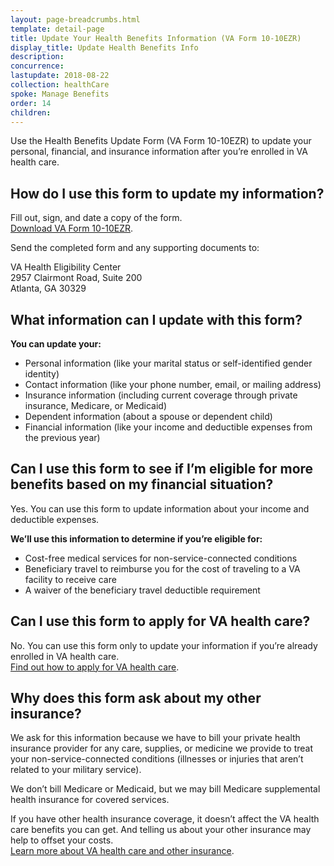 ```yaml
---
layout: page-breadcrumbs.html
template: detail-page
title: Update Your Health Benefits Information (VA Form 10-10EZR)
display_title: Update Health Benefits Info
description:
concurrence:
lastupdate: 2018-08-22
collection: healthCare
spoke: Manage Benefits
order: 14
children:
---
```

<div itemscope itemtype="http://schema.org/FAQPage">
<div itemprop="description" class="va-introtext">

Use the Health Benefits Update Form (VA Form 10-10EZR) to update your personal, financial, and insurance information after you’re enrolled in VA health care.

</div>

<div itemscope itemtype="http://schema.org/Question">

<h2 itemprop="name"> How do I use this form to update my information?</h2>
<div itemprop="acceptedAnswer" itemscope itemtype="http://schema.org/Answer">
<div itemprop="text">

Fill out, sign, and date a copy of the form.<br>
[Download VA Form 10-10EZR](https://www.va.gov/vaforms/medical/pdf/vha-10-10ezr-fill.pdf).

Send the completed form and any supporting documents to:

<p class="va-address-block">
VA Health Eligibility Center<br>
2957 Clairmont Road, Suite 200<br>
Atlanta, GA 30329<br>
</p>

</div>
</div>
</div>

<div itemscope itemtype="http://schema.org/Question">

<h2 itemprop="name">What information can I update with this form?</h2>
<div itemprop="acceptedAnswer" itemscope itemtype="http://schema.org/Answer">
<div itemprop="text">

**You can update your:**

- Personal information (like your marital status or self-identified gender identity)
- Contact information (like your phone number, email, or mailing address)
- Insurance information (including current coverage through private insurance, Medicare, or Medicaid)
- Dependent information (about a spouse or dependent child)
- Financial information (like your income and deductible expenses from the previous year)

</div>
</div>
</div>

<div itemscope itemtype="http://schema.org/Question">

<h2 itemprop="name">Can I use this form to see if I’m eligible for more benefits based on my financial situation?</h2>
<div itemprop="acceptedAnswer" itemscope itemtype="http://schema.org/Answer">
<div itemprop="text">

Yes. You can use this form to update information about your income and deductible expenses.

**We’ll use this information to determine if you’re eligible for:**

- Cost-free medical services for non-service-connected conditions
- Beneficiary travel to reimburse you for the cost of traveling to a VA facility to receive care
- A waiver of the beneficiary travel deductible requirement

</div>
</div>
</div>

<div itemscope itemtype="http://schema.org/Question">

<h2 itemprop="name">Can I use this form to apply for VA health care?</h2>
<div itemprop="acceptedAnswer" itemscope itemtype="http://schema.org/Answer">
<div itemprop="text">

No. You can use this form only to update your information if you’re already enrolled in VA health care.<br>
[Find out how to apply for VA health care](https://www.vets.gov/health-care/how-to-apply/).

</div>
</div>
</div>

<div itemscope itemtype="http://schema.org/Question">

<h2 itemprop="name">Why does this form ask about my other insurance?</h2>
<div itemprop="acceptedAnswer" itemscope itemtype="http://schema.org/Answer">
<div itemprop="text">

We ask for this information because we have to bill your private health insurance provider for any care, supplies, or medicine we provide to treat your non-service-connected conditions (illnesses or injuries that aren’t related to your military service).

We don’t bill Medicare or Medicaid, but we may bill Medicare supplemental health insurance for covered services.

If you have other health insurance coverage, it doesn’t affect the VA health care benefits you can get. And telling us about your other insurance may help to offset your costs.<br>
[Learn more about VA health care and other insurance](/health-care/about-va-health-benefits/va-health-care-and-other-insurance/).

</div>
</div>
</div>
</div>
